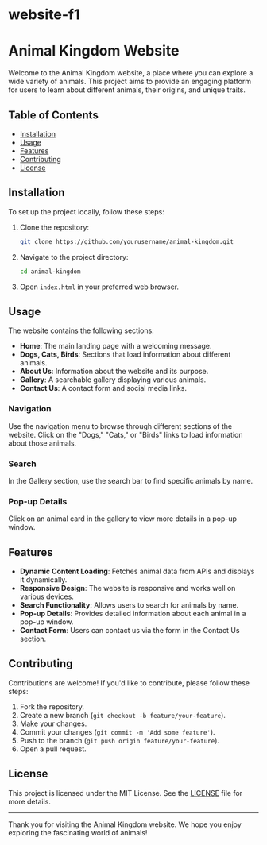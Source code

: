 # website-f1
# Animal Kingdom Website

Welcome to the Animal Kingdom website, a place where you can explore a wide variety of animals. This project aims to provide an engaging platform for users to learn about different animals, their origins, and unique traits.

## Table of Contents
- [Installation](#installation)
- [Usage](#usage)
- [Features](#features)
- [Contributing](#contributing)
- [License](#license)

## Installation

To set up the project locally, follow these steps:

1. Clone the repository:
    ```bash
    git clone https://github.com/yourusername/animal-kingdom.git
    ```

2. Navigate to the project directory:
    ```bash
    cd animal-kingdom
    ```

3. Open `index.html` in your preferred web browser.

## Usage

The website contains the following sections:

- **Home**: The main landing page with a welcoming message.
- **Dogs, Cats, Birds**: Sections that load information about different animals.
- **About Us**: Information about the website and its purpose.
- **Gallery**: A searchable gallery displaying various animals.
- **Contact Us**: A contact form and social media links.

### Navigation

Use the navigation menu to browse through different sections of the website. Click on the "Dogs," "Cats," or "Birds" links to load information about those animals.

### Search

In the Gallery section, use the search bar to find specific animals by name.

### Pop-up Details

Click on an animal card in the gallery to view more details in a pop-up window.

## Features

- **Dynamic Content Loading**: Fetches animal data from APIs and displays it dynamically.
- **Responsive Design**: The website is responsive and works well on various devices.
- **Search Functionality**: Allows users to search for animals by name.
- **Pop-up Details**: Provides detailed information about each animal in a pop-up window.
- **Contact Form**: Users can contact us via the form in the Contact Us section.

## Contributing

Contributions are welcome! If you'd like to contribute, please follow these steps:

1. Fork the repository.
2. Create a new branch (`git checkout -b feature/your-feature`).
3. Make your changes.
4. Commit your changes (`git commit -m 'Add some feature'`).
5. Push to the branch (`git push origin feature/your-feature`).
6. Open a pull request.

## License

This project is licensed under the MIT License. See the [LICENSE](LICENSE) file for more details.

---

Thank you for visiting the Animal Kingdom website. We hope you enjoy exploring the fascinating world of animals!
